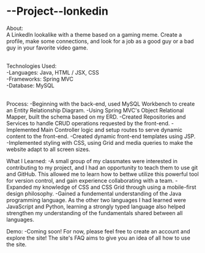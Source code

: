 # --Project--lonkedin

About:
</br>
A LinkedIn lookalike with a theme based on a gaming meme. Create a profile, make some connections, and look for a job as a good guy or a bad guy in your favorite video game.
</br></br>

Technologies Used:
</br>
-Languages: Java, HTML / JSX, CSS</br>
-Frameworks: Spring MVC</br>
-Database: MySQL
</br></br>

Process:
-Beginning with the back-end, used MySQL Workbench to create an Entity Relationship Diagram.
-Using Spring MVC's Object Relational Mapper, built the schema based on my ERD.
-Created Repositories and Services to handle CRUD operations requested by the front-end.
-Implemented Main Controller logic and setup routes to serve dynamic content to the front-end.
-Created dynamic front-end templates using JSP.
-Implemented styling with CSS, using Grid and media queries to make the website adapt to all screen sizes.


What I Learned:
-A small group of my classmates were interested in contributing to my project, and I had an opportunity to teach them to use git and GitHub. This allowed me to learn how to bettwe utilize this powerful tool for version control, and gain experience collaborating with a team.
-Expanded my knowledge of CSS and CSS Grid through using a mobile-first design philosophy.
-Gained a fundemental understanding of the Java programming language. As the other two languages I had learned were JavaScript and Python, 
learning a strongly typed language also helped strengthen my understanding of the fundamentals shared between all languages.


Demo:
-Coming soon! For now, please feel free to create an account and explore the site! The site's FAQ aims to give you an idea of all how to use the site.
